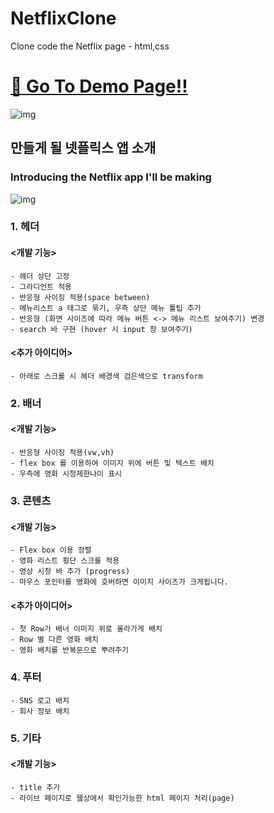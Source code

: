 # NetflixClone
Clone code the Netflix page - html,css

# [:rocket: Go To Demo Page!!](https://aurorapark.github.io/NetflixClone/)

![img](https://user-images.githubusercontent.com/47839204/283692950-34e1c5b4-2c5d-49d3-840a-669858052fbe.png)


## 만들게 될 넷플릭스 앱 소개
### Introducing the Netflix app I'll be making

![img](https://user-images.githubusercontent.com/47839204/283689712-29324916-98b5-49bf-b370-2c751aa83417.png)

### 1. 헤더

#### <개발 기능>
    - 헤더 상단 고정
    - 그라디언트 적용
    - 반응형 사이징 적용(space between)
    - 메뉴리스트 a 태그로 묶기, 우측 상단 메뉴 툴팁 추가
    - 반응형 (화면 사이즈에 따라 메뉴 버튼 <-> 메뉴 리스트 보여주기) 변경
    - search 바 구현 (hover 시 input 창 보여주기)

#### <추가 아이디어>   
    - 아래로 스크롤 시 헤더 배경색 검은색으로 transform 

### 2. 배너

#### <개발 기능>
    - 반응형 사이징 적용(vw,vh)
    - flex box 를 이용하여 이미지 위에 버튼 및 텍스트 배치
    - 우측에 영화 시청제한나이 표시

### 3. 콘텐츠

#### <개발 기능>
    - Flex box 이용 정렬
    - 영화 리스트 횡단 스크롤 적용
    - 영상 시청 바 추가 (progress)
    - 마우스 포인터를 영화에 호버하면 이미지 사이즈가 크게됩니다. 

#### <추가 아이디어>
    - 첫 Row가 배너 이미지 위로 올라가게 배치
    - Row 별 다른 영화 배치
    - 영화 배치를 반복문으로 뿌려주기

### 4. 푸터
    - SNS 로고 배치
    - 회사 정보 배치

### 5. 기타

#### <개발 기능>
    - title 추가
    - 라이브 페이지로 웹상에서 확인가능한 html 페이지 처리(page)
